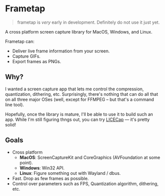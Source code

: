 # Frametap 

> frametap is *very* early in development. Definitely do not use it just yet. 

A cross platform screen capture library for MacOS, Windows, and Linux.

Frametap can:
  - Deliver live frame information from your screen.
  - Capture GIFs.
  - Export frames as PNGs.

## Why?

I wanted a screen capture app that lets me control the compression, quantization, dithering, etc.
Surprisingly, there's nothing that can do all that on all three major OSes (well, except for FFMPEG – but that's a command line tool).

Hopefully, once the library is mature, I'll be able to use it to build such an app.
While I'm still figuring thngs out, you can try [LICECap](https://www.cockos.com/licecap/) — it's pretty solid!

## Goals

- Cross platform
  - **MacOS**: ScreenCaptureKit and CoreGraphics (AVFoundation at some point).
  - **Windows**: Win32 API.
  - **Linux**:  Figure something out with Wayland / dbus.
- Fast. Drop as few frames as possible.
- Control over parameters such as FPS, Quantization algorithm, dithering, etc.
